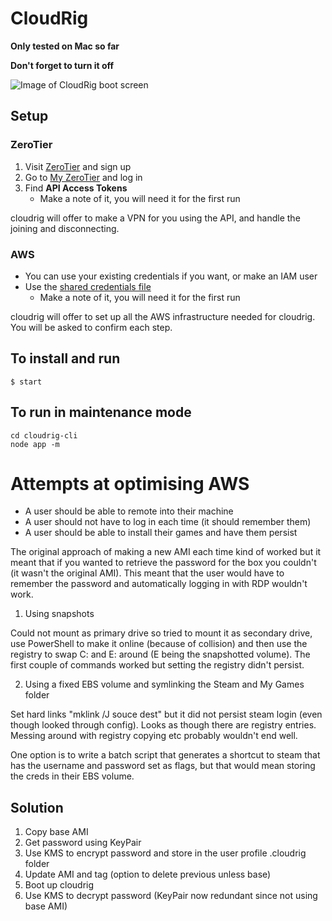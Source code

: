 # CloudRig

**Only tested on Mac so far**

**Don't forget to turn it off**

![Image of CloudRig boot screen](http://i.imgur.com/vvTtmw6.png)

## Setup

### ZeroTier

1. Visit [ZeroTier](https://www.zerotier.com/) and sign up
2. Go to [My ZeroTier](https://my.zerotier.com) and log in
3. Find **API Access Tokens**
    * Make a note of it, you will need it for the first run

cloudrig will offer to make a VPN for you using the API, and handle the joining and disconnecting.

### AWS

* You can use your existing credentials if you want, or make an IAM user
* Use the [shared credentials file](http://docs.aws.amazon.com/sdk-for-javascript/v2/developer-guide/loading-node-credentials-shared.html)
    * Make a note of it, you will need it for the first run

cloudrig will offer to set up all the AWS infrastructure needed for cloudrig. You will be asked to confirm each step.

## To install and run

    $ start

## To run in maintenance mode

    cd cloudrig-cli
    node app -m

# Attempts at optimising AWS

* A user should be able to remote into their machine
* A user should not have to log in each time (it should remember them)
* A user should be able to install their games and have them persist

The original approach of making a new AMI each time kind of worked but it meant that if you wanted to retrieve the password for the box you couldn't (it wasn't the original AMI). This meant that the user would have to remember the password and automatically logging in with RDP wouldn't work.

1. Using snapshots

Could not mount as primary drive so tried to mount it as secondary drive, use PowerShell to make it online (because of collision) and then use the registry to swap C: and E: around (E being the snapshotted volume). The first couple of commands worked but setting the registry didn't persist.

2. Using a fixed EBS volume and symlinking the Steam and My Games folder

Set hard links "mklink /J souce dest" but it did not persist steam login (even though looked through config). Looks as though there are registry entries. Messing around with registry copying etc probably wouldn't end well.

One option is to write a batch script that generates a shortcut to steam that has the username and password set as flags, but that would mean storing the creds in their EBS volume.

## Solution

1. Copy base AMI
2. Get password using KeyPair
3. Use KMS to encrypt password and store in the user profile .cloudrig folder
4. Update AMI and tag (option to delete previous unless base)
5. Boot up cloudrig
6. Use KMS to decrypt password (KeyPair now redundant since not using base AMI)